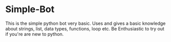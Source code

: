 # Simple-Bot

This is the simple python bot very basic.
Uses and gives a basic knowledge about strings, list, data types, functions, loop etc.
Be Enthusiastic to try out if you're are new to python.
